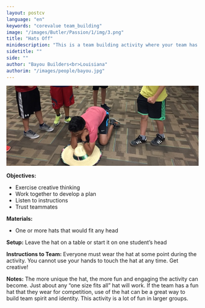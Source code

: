 ```yaml
---
layout: postcv
language: "en"
keywords: "corevalue team_building"
image: "/images/Butler/Passion/1/img/3.png"
title: "Hats Off"
minidescription: "This is a team building activity where your team has to try on a hat without hands."
sidetitle: ""
side: ""
author: "Bayou Builders<br>Louisiana"
authorim: "/images/people/bayou.jpg"
---
```



<img src="/images/CoreValues/HatsOff.jpg" style="max-width: 100%">

<b>Objectives:</b>
- Exercise creative thinking
- Work together to develop a plan
- Listen to instructions 
- Trust teammates

<b>Materials:</b>
- One or more hats that would fit any head

<b>Setup:</b>
Leave the hat on a table or start it on one student’s head

<b>Instructions to Team:</b>
Everyone must wear the hat at some point during the activity. You cannot use your hands to touch the hat at any time.
Get creative!

<b>Notes:</b>
The more unique the hat, the more fun and engaging the activity can become. Just about any “one size fits all” hat will work. If the team has a fun hat that they wear for competition, use of the hat can be a great way to build team spirit and identity. This activity is a lot of fun in larger groups.
